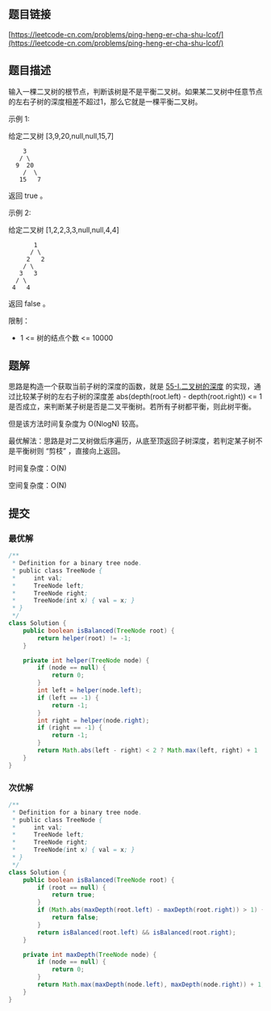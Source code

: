 ## 题目链接

[https://leetcode-cn.com/problems/ping-heng-er-cha-shu-lcof/](https://leetcode-cn.com/problems/ping-heng-er-cha-shu-lcof/)

## 题目描述

输入一棵二叉树的根节点，判断该树是不是平衡二叉树。如果某二叉树中任意节点的左右子树的深度相差不超过1，那么它就是一棵平衡二叉树。

示例 1:

给定二叉树 [3,9,20,null,null,15,7]

```
    3
   / \
  9  20
    /  \
   15   7
```

返回 true 。

示例 2:

给定二叉树 [1,2,2,3,3,null,null,4,4]

```
       1
      / \
     2   2
    / \
   3   3
  / \
 4   4
```

返回 false 。

限制：

- 1 <= 树的结点个数 <= 10000

## 题解

思路是构造一个获取当前子树的深度的函数，就是 [55-I.二叉树的深度](./55-I.二叉树的深度.md) 的实现，通过比较某子树的左右子树的深度差 abs(depth(root.left) - depth(root.right)) <= 1 是否成立，来判断某子树是否是二叉平衡树。若所有子树都平衡，则此树平衡。

但是该方法时间复杂度为 O(NlogN) 较高。

最优解法：思路是对二叉树做后序遍历，从底至顶返回子树深度，若判定某子树不是平衡树则 “剪枝” ，直接向上返回。

时间复杂度：O(N)

空间复杂度：O(N)

## 提交

### 最优解

```java
/**
 * Definition for a binary tree node.
 * public class TreeNode {
 *     int val;
 *     TreeNode left;
 *     TreeNode right;
 *     TreeNode(int x) { val = x; }
 * }
 */
class Solution {
    public boolean isBalanced(TreeNode root) {
        return helper(root) != -1;
    }

    private int helper(TreeNode node) {
        if (node == null) {
            return 0;
        }
        int left = helper(node.left);
        if (left == -1) {
            return -1;
        }
        int right = helper(node.right);
        if (right == -1) {
            return -1;
        }
        return Math.abs(left - right) < 2 ? Math.max(left, right) + 1 : -1;
    }
}
```

### 次优解

```java
/**
 * Definition for a binary tree node.
 * public class TreeNode {
 *     int val;
 *     TreeNode left;
 *     TreeNode right;
 *     TreeNode(int x) { val = x; }
 * }
 */
class Solution {
    public boolean isBalanced(TreeNode root) {
        if (root == null) {
            return true;
        }
        if (Math.abs(maxDepth(root.left) - maxDepth(root.right)) > 1) {
            return false;
        }
        return isBalanced(root.left) && isBalanced(root.right);
    }

    private int maxDepth(TreeNode node) {
        if (node == null) {
            return 0;
        }
        return Math.max(maxDepth(node.left), maxDepth(node.right)) + 1;
    }
}
```